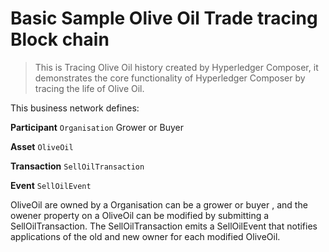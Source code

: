 # Basic Sample Olive Oil Trade tracing  Block chain 

> This is Tracing Olive Oil history created by  Hyperledger Composer, it  demonstrates the core functionality of Hyperledger Composer by tracing the life of Olive Oil.

This business network defines:

**Participant**
`Organisation`  Grower or Buyer

**Asset**
`OliveOil`

**Transaction**
`SellOilTransaction`

**Event**
`SellOilEvent`

OliveOil are owned by a Organisation can be a grower or buyer , and the owener property on a OliveOil can be modified by submitting a SellOilTransaction. The SellOilTransaction emits a SellOilEvent that notifies applications of the old and new owner for each modified OliveOil.

